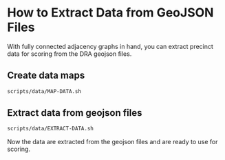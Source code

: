 # How to Extract Data from GeoJSON Files

With fully connected adjacency graphs in hand, 
you can extract precinct data for scoring from the DRA geojson files.

## Create data maps

```bash
scripts/data/MAP-DATA.sh
```

## Extract data from geojson files

```bash
scripts/data/EXTRACT-DATA.sh
```

Now the data are extracted from the geojson files and are ready to use for scoring.